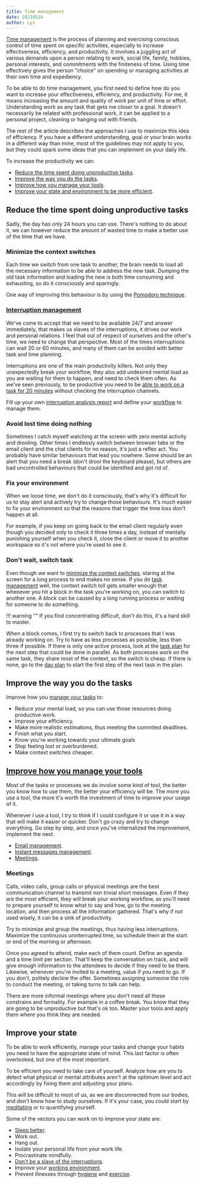 ```yaml
---
title: Time management
date: 20210524
author: Lyz
---
```


[Time management](https://en.wikipedia.org/wiki/Time_management) is the process
of planning and exercising conscious control of time spent on specific
activities, especially to increase effectiveness, efficiency, and productivity.
It involves a juggling act of various demands upon a person relating to work,
social life, family, hobbies, personal interests, and commitments with the
finiteness of time. Using time effectively gives the person "choice" on spending
or managing activities at their own time and expediency.

To be able to do time management, you first need to define how do you want to
increase your effectiveness, efficiency, and productivity. For me, it means
increasing the amount and quality of work per unit of time or effort.
Understanding work as any task that gets me closer to a goal. It doesn't
necessarily be related with professional work, it can be applied to a personal
project, cleaning or hanging out with friends.

The rest of the article describes the approaches I use to maximize this idea of
efficiency. If you have a different understanding, goal or your brain works in
a different way than mine, most of the guidelines may not apply to you, but they
could spark some ideas that you can implement on your daily life.

To increase the productivity we can:

* [Reduce the time spent doing unproductive tasks](#reduce-the-time-spent-doing-unproductive-tasks).
* [Improve the way you do the tasks](#improve-the-way-you-do-the-tasks).
* [Improve how you manage your tools](#improve-how-you-manage-your-tools).
* [Improve your state and environment to be more efficient](#improve-your-state-and-environment-to-be-more-efficient).

## Reduce the time spent doing unproductive tasks

Sadly, the day has *only* 24 hours you can use. There's nothing to do about it,
we can however reduce the amount of wasted time to make a better use of the time
that we have.

### Minimize the context switches

Each time we switch from one task to another, the brain needs to load all the
necessary information to be able to address the new task. Dumping the old task
information and loading the new is both time consuming and exhausting, so do it
consciously and sparingly.

One way of improving this behaviour is by using the [Pomodoro
technique](task_workflows.md).

### [Interruption management](interruption_management.md)

We've come to accept that we need to be available 24/7 and answer immediately,
that makes us slaves of the interruptions, it drives our work and personal
relations. I feel that out of respect of ourselves and the other's time, we need
to change that perspective. Most of the times interruptions can wait 20 or 60
minutes, and many of them can be avoided with better task and time planning.

Interruptions are one of the main productivity killers. Not only they
unexpectedly break your workflow, they also add undesired mental load as you are
waiting for them to happen, and need to check them often. As we've seen
previously, to be productive you need to be [able to work on a task for 20
minutes](time_management.md#minimize-the-context-switches) without checking the
interruption channels.

Fill up your own [interruption analysis
report](interruption_management.md#interruption_analysis) and define your
[workflow](interruption_management.md#workflow) to manage them.

### Avoid lost time doing nothing

Sometimes I catch myself watching at the screen with zero mental activity and
drooling. Other times I endlessly switch between browser tabs or the email
client and the chat clients for no reason, it's just a reflex act. You probably
have similar behaviours that lead you nowhere. Some should be an alert that you
need a break (don't drool the keyboard please), but others are bad uncontrolled
behaviours that could be identified and got rid of.

### Fix your environment

When we loose time, we don't do it consciously, that's why it's difficult for us
to stay alert and actively try to change those behaviours.  It's much easier to
fix your environment so that the reasons that trigger the time loss don't happen
at all.

For example, if you keep on going back to the email client regularly even though
you decided only to check it three times a day, instead of mentally punishing
yourself when you check it, close the client or move it to another workspace so
it's not where you're used to see it.

### Don't wait, switch task

Even though we want to [minimize the context
switches](#minimize-the-context-switches), staring at the screen for a long
process to end makes no sense. If you do [task management](task_management.md)
well, the context switch toll gets smaller enough that whenever you hit a block
in the task you're working on, you can switch to another one. A block can be
caused by a long running process or waiting for someone to do something.

!!! warning ""
    If you find concentrating difficult, don't do this, it's a hard skill to
    master.

When a block comes, I first try to switch back to processes that I was already
working on. Try to have as less processes as possible, less than three if
possible. If there is only one active process, look at the [task
plan](task_workflow.md#task-plan) for the next step that could be done in
parallel. As both processes work on the same task, they share most of the
context, so the switch is cheap. If there is none, go to the [day
plan](task_workflow.md#day-plan) to start the first step of the next task in the
plan.

## Improve the way you do the tasks

Improve how you [manage your tasks](taks_management.md) to:

* Reduce your mental load, so you can use those resources doing productive
    work.
* Improve your efficiency.
* Make more realistic estimations, thus meeting the commited deadlines.
* Finish what you start.
* Know you're working towards your ultimate goals
* Stop feeling lost or overburdened.
* Make context switches cheaper.

## [Improve how you manage your tools](tool_management.md)

Most of the tasks or processes we do involve some kind of tool, the better you
know how to use them, the better your efficiency will be. The more you use
a tool, the more it's worth the investment of time to improve your usage of it.

Whenever I use a tool, I try to think if I could configure it or use it in a way
that will make it easier or quicker. Don't go crazy and try to change everything. Go
step by step, and once you've internalized the improvement, implement the next.

* [Email management](email_management.md).
* [Instant messages management](instant_messages_management.md).
* [Meetings](#meetings).

### Meetings

Calls, video calls, group calls or physical meetings are the best communication
channel to transmit non trivial short messages. Even if they are the most
efficient, they will break your working workflow, as you'll need to prepare
yourself to know what to say and how, go to the meeting location, and then
process all the information gathered. That's why if not used wisely, it can be
a sink of productivity.

Try to minimize and group the meetings, thus having less interruptions. Maximize
the continuous uninterrupted time, so schedule them at the start or end of the
morning or afternoon.

Once you agreed to attend, make each of them count. Define an agenda and a time
limit per section. That'll keep the conversation on track, and will give enough
information to the attendees to decide if they need to be there. Likewise,
whenever you're invited to a meeting, value if you need to go. If you don't,
politely decline the offer. Sometimes assigning someone the role to conduct the
meeting, or taking turns to talk can help.

There are more informal meetings where you don't need all these constrains and
formality. For example in a coffee break. You know that they are going to be
unproductive but that's ok too. Master your tools and apply them where you think
they are needed.

## Improve your state

To be able to work efficiently, manage your tasks and change your habits you
need to have the appropriate state of mind. This last factor is often
overlooked, but one of the most important.

To be efficient you need to take care of yourself. Analyze how are you to detect
what physical or mental attributes aren't at the optimum level and act
accordingly by fixing them and adjusting your plans.

This will be difficult to most of us, as we are disconnected from our bodies,
and don't know how to study ourselves. If it's your case, you could start by
[meditating](meditation.md) or to quantifying yourself.

Some of the vectors you can work on to improve your state are:

* [Sleep better](sleep.md).
* Work out.
* Hang out.
* Isolate your personal life from your work life.
* Procrastinate mindfully.
* [Don't be a slave of the interruptions](interruption_management.md).
* Improve your [working environment](remote_work.md).
* Prevent illnesses through [hygiene](teeth.md) and [exercise](pilates.md).
